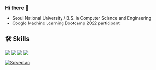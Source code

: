 ### Hi there 👋

- Seoul National University / B.S. in Computer Science and Engineering
- Google Machine Learning Bootcamp 2022 participant 

## 🛠 Skills
<img src="https://img.shields.io/badge/C-172B4D?style=flat&logo=C&logoColor=white"/> <img src="https://img.shields.io/badge/C++-1E88E5?style=flat&logo=C%2B%2B&logoColor=white"/> <img src="https://img.shields.io/badge/Java-007396?style=flat-square&logo=Java&logoColor=white"/> <img src="https://img.shields.io/badge/Python-3766AB?style=flat&logo=Python&logoColor=white"/> 


[![Solved.ac](http://mazassumnida.wtf/api/v2/generate_badge?boj=lqcit1051)](https://solved.ac/lqcit1051)
